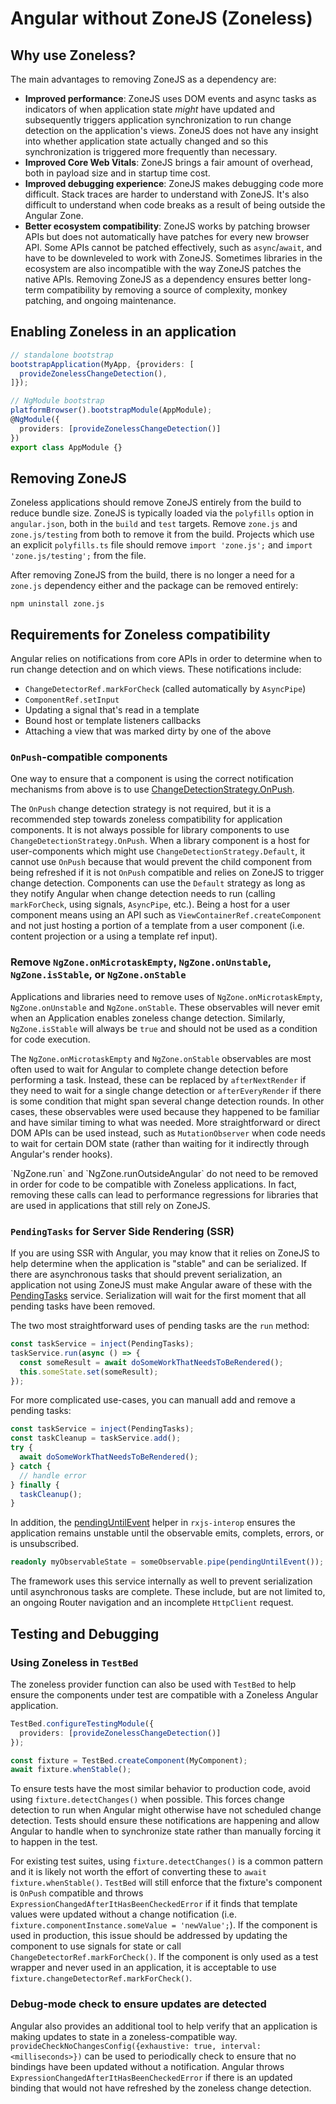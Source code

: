 # Angular without ZoneJS (Zoneless)

## Why use Zoneless?

The main advantages to removing ZoneJS as a dependency are:

- **Improved performance**: ZoneJS uses DOM events and async tasks as indicators of when application state _might_ have updated and subsequently triggers application synchronization to run change detection on the application's views. ZoneJS does not have any insight into whether application state actually changed and so this synchronization is triggered more frequently than necessary.
- **Improved Core Web Vitals**: ZoneJS brings a fair amount of overhead, both in payload size and in startup time cost.
- **Improved debugging experience**: ZoneJS makes debugging code more difficult. Stack traces are harder to understand with ZoneJS. It's also difficult to understand when code breaks as a result of being outside the Angular Zone.
- **Better ecosystem compatibility**: ZoneJS works by patching browser APIs but does not automatically have patches for every new browser API. Some APIs cannot be patched effectively, such as `async`/`await`, and have to be downleveled to work with ZoneJS. Sometimes libraries in the ecosystem are also incompatible with the way ZoneJS patches the native APIs. Removing ZoneJS as a dependency ensures better long-term compatibility by removing a source of complexity, monkey patching, and ongoing maintenance.

## Enabling Zoneless in an application



```typescript
// standalone bootstrap
bootstrapApplication(MyApp, {providers: [
  provideZonelessChangeDetection(),
]});

// NgModule bootstrap
platformBrowser().bootstrapModule(AppModule);
@NgModule({
  providers: [provideZonelessChangeDetection()]
})
export class AppModule {}
```

## Removing ZoneJS

Zoneless applications should remove ZoneJS entirely from the build to reduce bundle size. ZoneJS is typically
loaded via the `polyfills` option in `angular.json`, both in the `build` and `test` targets. Remove `zone.js`
and `zone.js/testing` from both to remove it from the build. Projects which use an explicit `polyfills.ts` file
should remove `import 'zone.js';` and `import 'zone.js/testing';` from the file.

After removing ZoneJS from the build, there is no longer a need for a `zone.js` dependency either and the
package can be removed entirely:

```shell
npm uninstall zone.js
```

## Requirements for Zoneless compatibility

Angular relies on notifications from core APIs in order to determine when to run change detection and on which views.
These notifications include:

- `ChangeDetectorRef.markForCheck` (called automatically by `AsyncPipe`)
- `ComponentRef.setInput`
- Updating a signal that's read in a template
- Bound host or template listeners callbacks
- Attaching a view that was marked dirty by one of the above

### `OnPush`-compatible components

One way to ensure that a component is using the correct notification mechanisms from above is to
use [ChangeDetectionStrategy.OnPush](/best-practices/skipping-subtrees#using-onpush).

The `OnPush` change detection strategy is not required, but it is a recommended step towards zoneless compatibility for application components. It is not always possible for library components to use `ChangeDetectionStrategy.OnPush`.
When a library component is a host for user-components which might use `ChangeDetectionStrategy.Default`, it cannot use `OnPush` because that would prevent the child component from being refreshed if it is not `OnPush` compatible and relies on ZoneJS to trigger change detection. Components can use the `Default` strategy as long as they notify Angular when change detection needs to run (calling `markForCheck`, using signals, `AsyncPipe`, etc.).
Being a host for a user component means using an API such as `ViewContainerRef.createComponent` and not just hosting a portion of a template from a user component (i.e. content projection or a using a template ref input).

### Remove `NgZone.onMicrotaskEmpty`, `NgZone.onUnstable`, `NgZone.isStable`, or `NgZone.onStable`

Applications and libraries need to remove uses of `NgZone.onMicrotaskEmpty`, `NgZone.onUnstable` and `NgZone.onStable`.
These observables will never emit when an Application enables zoneless change detection.
Similarly, `NgZone.isStable` will always be `true` and should not be used as a condition for code execution.

The `NgZone.onMicrotaskEmpty` and `NgZone.onStable` observables are most often used to wait for Angular to
complete change detection before performing a task. Instead, these can be replaced by `afterNextRender`
if they need to wait for a single change detection or `afterEveryRender` if there is some condition that might span
several change detection rounds. In other cases, these observables were used because they happened to be
familiar and have similar timing to what was needed. More straightforward or direct DOM APIs can be used instead,
such as `MutationObserver` when code needs to wait for certain DOM state (rather than waiting for it indirectly
through Angular's render hooks).

<docs-callout title="NgZone.run and NgZone.runOutsideAngular are compatible with Zoneless">
`NgZone.run` and `NgZone.runOutsideAngular` do not need to be removed in order for code to be compatible with
Zoneless applications. In fact, removing these calls can lead to performance regressions for libraries that
are used in applications that still rely on ZoneJS.
</docs-callout>

### `PendingTasks` for Server Side Rendering (SSR)

If you are using SSR with Angular, you may know that it relies on ZoneJS to help determine when the application
is "stable" and can be serialized. If there are asynchronous tasks that should prevent serialization, an application
not using ZoneJS must make Angular aware of these with the [PendingTasks](/api/core/PendingTasks) service. Serialization
will wait for the first moment that all pending tasks have been removed.


The two most straightforward uses of pending tasks are the `run` method:

```typescript
const taskService = inject(PendingTasks);
taskService.run(async () => {
  const someResult = await doSomeWorkThatNeedsToBeRendered();
  this.someState.set(someResult);
});
```

For more complicated use-cases, you can manuall add and remove a pending tasks:

```typescript
const taskService = inject(PendingTasks);
const taskCleanup = taskService.add();
try {
  await doSomeWorkThatNeedsToBeRendered();
} catch {
  // handle error
} finally {
  taskCleanup();
}
```

In addition, the [pendingUntilEvent](/api/core/rxjs-interop/pendingUntilEvent#) helper in `rxjs-interop` ensures
the application remains unstable until the observable emits, complets, errors, or is unsubscribed.

```typescript
readonly myObservableState = someObservable.pipe(pendingUntilEvent());
```

The framework uses this service internally as well to prevent serialization until asynchronous tasks are complete. These include, but are not limited to,
an ongoing Router navigation and an incomplete `HttpClient` request.

## Testing and Debugging

### Using Zoneless in `TestBed`

The zoneless provider function can also be used with `TestBed` to help
ensure the components under test are compatible with a Zoneless
Angular application.

```typescript
TestBed.configureTestingModule({
  providers: [provideZonelessChangeDetection()]
});

const fixture = TestBed.createComponent(MyComponent);
await fixture.whenStable();
```

To ensure tests have the most similar behavior to production code,
avoid using `fixture.detectChanges()` when possible. This forces
change detection to run when Angular might otherwise have not
scheduled change detection. Tests should ensure these notifications
are happening and allow Angular to handle when to synchronize
state rather than manually forcing it to happen in the test.

For existing test suites, using `fixture.detectChanges()` is a common pattern
and it is likely not worth the effort of converting these to
`await fixture.whenStable()`. `TestBed` will still enforce that the
fixture's component is `OnPush` compatible and throws `ExpressionChangedAfterItHasBeenCheckedError`
if it finds that template values were updated without a
change notification (i.e. `fixture.componentInstance.someValue = 'newValue';`).
If the component is used in production, this issue should be addressed by updating
the component to use signals for state or call `ChangeDetectorRef.markForCheck()`.
If the component is only used as a test wrapper and never used in an application,
it is acceptable to use `fixture.changeDetectorRef.markForCheck()`.

### Debug-mode check to ensure updates are detected

Angular also provides an additional tool to help verify that an application is making
updates to state in a zoneless-compatible way. `provideCheckNoChangesConfig({exhaustive: true, interval: <milliseconds>})`
can be used to periodically check to ensure that no bindings have been updated
without a notification. Angular throws `ExpressionChangedAfterItHasBeenCheckedError`
if there is an updated binding that would not have refreshed by the zoneless change
detection.
